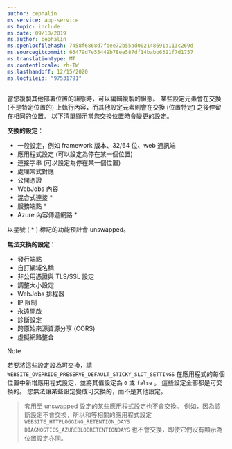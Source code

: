 ```yaml
---
author: cephalin
ms.service: app-service
ms.topic: include
ms.date: 09/18/2019
ms.author: cephalin
ms.openlocfilehash: 7458f6868d7fbee72b55ad002148691a113c269d
ms.sourcegitcommit: 66479d7e55449b78ee587df14babb6321f7d1757
ms.translationtype: MT
ms.contentlocale: zh-TW
ms.lasthandoff: 12/15/2020
ms.locfileid: "97531791"
---
```

當您複製其他部署位置的組態時，可以編輯複製的組態。 某些設定元素會在交換 (不是特定位置的) 上執行內容，而其他設定元素則會在交換 (位置特定) 之後停留在相同的位置。 以下清單顯示當您交換位置時會變更的設定。

**交換的設定**：

* 一般設定，例如 framework 版本、32/64 位、web 通訊端
* 應用程式設定 (可以設定為停在某一個位置)
* 連接字串 (可以設定為停在某一個位置)
* 處理常式對應
* 公開憑證
* WebJobs 內容
* 混合式連接 *
* 服務端點 *
* Azure 內容傳遞網路 *

以星號 ( * ) 標記的功能預計會 unswapped。 

**無法交換的設定**：

* 發行端點
* 自訂網域名稱
* 非公用憑證與 TLS/SSL 設定
* 調整大小設定
* WebJobs 排程器
* IP 限制
* 永遠開啟
* 診斷設定
* 跨原始來源資源分享 (CORS)
* 虛擬網路整合

> [!NOTE]
> 若要將這些設定設為可交換，請 `WEBSITE_OVERRIDE_PRESERVE_DEFAULT_STICKY_SLOT_SETTINGS` 在應用程式的每個位置中新增應用程式設定，並將其值設定為 `0` 或 `false` 。 這些設定全部都是可交換的。 您無法讓某些設定變成可交換的，而不是其他設定。

> 套用至 unswapped 設定的某些應用程式設定也不會交換。 例如，因為診斷設定不會交換，所以和等相關的應用程式設定 `WEBSITE_HTTPLOGGING_RETENTION_DAYS` `DIAGNOSTICS_AZUREBLOBRETENTIONDAYS` 也不會交換，即使它們沒有顯示為位置設定亦同。
>
